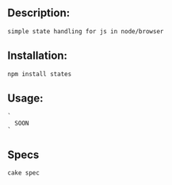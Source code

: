 Description:
------------

    simple state handling for js in node/browser 

Installation:
-------------

    npm install states

Usage:
------

    `
      SOON
    `

Specs
------
    cake spec
    